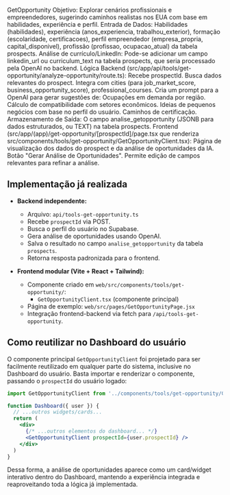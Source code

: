 GetOpportunity
Objetivo: Explorar cenários profissionais e empreendedores, sugerindo caminhos realistas nos EUA com base em habilidades, experiência e perfil.
Entrada de Dados: Habilidades (habilidades), experiência (anos_experiencia, trabalhou_exterior), formação (escolaridade, certificacoes), perfil empreendedor (empresa_propria, capital_disponivel), profissão (profissao, ocupacao_atual) da tabela prospects. Análise de currículo/LinkedIn: Pode-se adicionar um campo linkedin_url ou curriculum_text na tabela prospects, que seria processado pela OpenAI no backend.
Lógica Backend (src/app/api/tools/get-opportunity/analyze-opportunity/route.ts):
Recebe prospectId.
Busca dados relevantes do prospect.
Integra com cities (para job_market_score, business_opportunity_score), professional_courses.
Cria um prompt para a OpenAI para gerar sugestões de:
Ocupações em demanda por região.
Cálculo de compatibilidade com setores econômicos.
Ideias de pequenos negócios com base no perfil do usuário.
Caminhos de certificação.
Armazenamento de Saída: O campo analise_getopportunity (JSONB para dados estruturados, ou TEXT) na tabela prospects.
Frontend (src/app/(app)/get-opportunity/[prospectId]/page.tsx que renderiza src/components/tools/get-opportunity/GetOpportunityClient.tsx):
Página de visualização dos dados do prospect e da análise de oportunidades da IA.
Botão "Gerar Análise de Oportunidades".
Permite edição de campos relevantes para refinar a análise.

## Implementação já realizada

- **Backend independente:**
  - Arquivo: `api/tools-get-opportunity.ts`
  - Recebe `prospectId` via POST.
  - Busca o perfil do usuário no Supabase.
  - Gera análise de oportunidades usando OpenAI.
  - Salva o resultado no campo `analise_getopportunity` da tabela `prospects`.
  - Retorna resposta padronizada para o frontend.

- **Frontend modular (Vite + React + Tailwind):**
  - Componente criado em `web/src/components/tools/get-opportunity/`:
    - `GetOpportunityClient.tsx` (componente principal)
  - Página de exemplo: `web/src/pages/GetOpportunityPage.jsx`
  - Integração frontend-backend via fetch para `/api/tools-get-opportunity`.

## Como reutilizar no Dashboard do usuário

O componente principal `GetOpportunityClient` foi projetado para ser facilmente reutilizado em qualquer parte do sistema, inclusive no Dashboard do usuário. Basta importar e renderizar o componente, passando o `prospectId` do usuário logado:

```jsx
import GetOpportunityClient from '../components/tools/get-opportunity/GetOpportunityClient'

function Dashboard({ user }) {
  // ...outros widgets/cards...
  return (
    <div>
      {/* ...outros elementos do dashboard... */}
      <GetOpportunityClient prospectId={user.prospectId} />
    </div>
  )
}
```

Dessa forma, a análise de oportunidades aparece como um card/widget interativo dentro do Dashboard, mantendo a experiência integrada e reaproveitando toda a lógica já implementada.